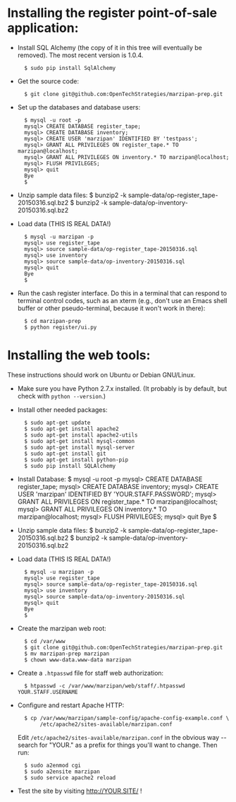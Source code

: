 # Installing the register point-of-sale application:

* Install SQL Alchemy (the copy of it in this tree will eventually be
  removed).  The most recent version is 1.0.4.

        $ sudo pip install SqlAlchemy

* Get the source code:

        $ git clone git@github.com:OpenTechStrategies/marzipan-prep.git

* Set up the databases and database users:

        $ mysql -u root -p
        mysql> CREATE DATABASE register_tape;
        mysql> CREATE DATABASE inventory;
        mysql> CREATE USER 'marzipan' IDENTIFIED BY 'testpass';
        mysql> GRANT ALL PRIVILEGES ON register_tape.* TO marzipan@localhost;
        mysql> GRANT ALL PRIVILEGES ON inventory.* TO marzipan@localhost;
        mysql> FLUSH PRIVILEGES;
        mysql> quit
        Bye
        $ 

* Unzip sample data files:
        $ bunzip2 -k sample-data/op-register_tape-20150316.sql.bz2
        $ bunzip2 -k sample-data/op-inventory-20150316.sql.bz2

* Load data (THIS IS REAL DATA!)

        $ mysql -u marzipan -p
        mysql> use register_tape
        mysql> source sample-data/op-register_tape-20150316.sql
        mysql> use inventory
        mysql> source sample-data/op-inventory-20150316.sql
        mysql> quit
        Bye
        $ 

* Run the cash register interface.  Do this in a terminal that can
  respond to terminal control codes, such as an xterm (e.g., don't use
  an Emacs shell buffer or other pseudo-terminal, because it won't
  work in there):

        $ cd marzipan-prep
        $ python register/ui.py

# Installing the web tools:

  These instructions should work on Ubuntu or Debian GNU/Linux.

* Make sure you have Python 2.7.x installed.
  (It probably is by default, but check with `python --version`.)

* Install other needed packages:

        $ sudo apt-get update
        $ sudo apt-get install apache2
        $ sudo apt-get install apache2-utils
        $ sudo apt-get install mysql-common
        $ sudo apt-get install mysql-server
        $ sudo apt-get install git
        $ sudo apt-get install python-pip
        $ sudo pip install SQLAlchemy

* Install Database:
        $ mysql -u root -p
        mysql> CREATE DATABASE register_tape;
        mysql> CREATE DATABASE inventory;
        mysql> CREATE USER 'marzipan' IDENTIFIED BY 'YOUR.STAFF.PASSWORD';
        mysql> GRANT ALL PRIVILEGES ON register_tape.* TO marzipan@localhost;
        mysql> GRANT ALL PRIVILEGES ON inventory.* TO marzipan@localhost;
        mysql> FLUSH PRIVILEGES;
        mysql> quit
        Bye
        $ 

* Unzip sample data files:
        $ bunzip2 -k sample-data/op-register_tape-20150316.sql.bz2
        $ bunzip2 -k sample-data/op-inventory-20150316.sql.bz2

* Load data (THIS IS REAL DATA!)

        $ mysql -u marzipan -p
        mysql> use register_tape
        mysql> source sample-data/op-register_tape-20150316.sql
        mysql> use inventory
        mysql> source sample-data/op-inventory-20150316.sql
        mysql> quit
        Bye
        $ 


* Create the marzipan web root:

        $ cd /var/www
        $ git clone git@github.com:OpenTechStrategies/marzipan-prep.git
        $ mv marzipan-prep marzipan
        $ chown www-data.www-data marzipan

* Create a `.htpasswd` file for staff web authorization:

        $ htpasswd -c /var/www/marzipan/web/staff/.htpasswd YOUR.STAFF.USERNAME

* Configure and restart Apache HTTP:

        $ cp /var/www/marzipan/sample-config/apache-config-example.conf \
             /etc/apache2/sites-available/marzipan.conf

  Edit `/etc/apache2/sites-available/marzipan.conf` in the obvious way
  -- search for "YOUR." as a prefix for things you'll want to change.
  Then run:

        $ sudo a2enmod cgi
        $ sudo a2ensite marzipan
        $ sudo service apache2 reload

* Test the site by visiting http://YOUR.SITE/ !
